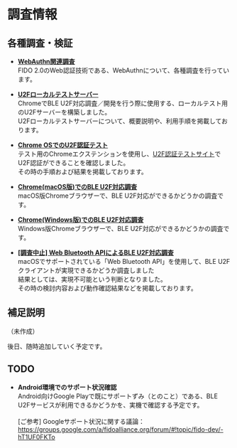 # 調査情報

## 各種調査・検証

* <b>[WebAuthn関連調査](WEBAUTHN_INDEX.md)</b><br>
FIDO 2.0のWeb認証技術である、WebAuthnについて、各種調査を行っています。

* <b>[U2Fローカルテストサーバー](u2f-test-server/README.md)</b><br>
ChromeでBLE U2F対応調査／開発を行う際に使用する、ローカルテスト用のU2Fサーバーを構築しました。<br>
U2Fローカルテストサーバーについて、概要説明や、利用手順を掲載しております。

* <b>[Chrome OSでのU2F認証テスト](CHROMEOSTEST.md)</b><br>
テスト用のChromeエクステンションを使用し、[U2F認証テストサイト](https://crxjs-dot-u2fdemo.appspot.com/)でU2F認証ができることを確認しました。<br>
その時の手順および結果を掲載しております。

* <b>[Chrome(macOS版)でのBLE U2F対応調査](CHROMEBLEEXT.md)</b><br>
macOS版Chromeブラウザーで、BLE U2F対応ができるかどうかの調査です。

* <b>[Chrome(Windows版)でのBLE U2F対応調査](CHROMEBLEEXTWIN.md)</b><br>
Windows版Chromeブラウザーで、BLE U2F対応ができるかどうかの調査です。

* <b>[\[調査中止\] Web Bluetooth APIによるBLE U2F対応調査](CHROMEWBAPI.md)</b><br>
macOSでサポートされている「Web Bluetooth API」を使用して、BLE U2Fクライアントが実現できるかどうか調査しました<br>
結果としては、実現不可能という判断となりました。<br>
その時の検討内容および動作確認結果などを掲載しております。

## 補足説明

（未作成）

後日、随時追加していく予定です。

## TODO

* <b>Android環境でのサポート状況確認</b><br>
Android向けGoogle Playで既にサポートずみ（とのこと）である、BLE U2Fサービスが利用できるかどうかを、実機で確認する予定です。<br><br>
[ご参考] Googleサポート状況に関する議論：<br>
https://groups.google.com/a/fidoalliance.org/forum/#!topic/fido-dev/-hT1UF0FKTo
